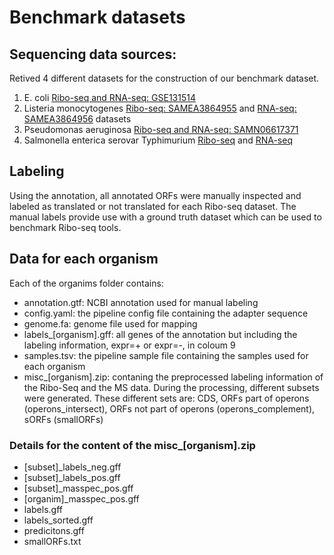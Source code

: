 # Benchmark datasets

## Sequencing data sources:
Retived 4 different datasets for the construction of our benchmark dataset.
1. E. coli
[Ribo-seq and RNA-seq: GSE131514](https://www.ncbi.nlm.nih.gov/geo/query/acc.cgi?acc=GSE131514)
2. Listeria monocytogenes
[Ribo-seq: SAMEA3864955](https://www.ncbi.nlm.nih.gov/biosample/SAMEA3864955) and [RNA-seq: SAMEA3864956](https://www.ncbi.nlm.nih.gov/biosample/SAMEA3864956) datasets
3. Pseudomonas aeruginosa 
[Ribo-seq and RNA-seq: SAMN06617371](www.ncbi.nlm.nih.gov/biosample/SAMN06617371)
4. Salmonella enterica serovar Typhimurium
[Ribo-seq](https://www.ncbi.nlm.nih.gov/sra/SRX3456030[accn]) and [RNA-seq](https://www.ncbi.nlm.nih.gov/sra/SRX3456038[accn])

## Labeling
Using the annotation, all annotated ORFs were manually inspected and labeled as translated or not translated for each Ribo-seq dataset. The manual labels provide use with a ground truth dataset which can be used to benchmark Ribo-seq tools.


## Data for each organism
Each of the organims folder contains:
- annotation.gtf: NCBI annotation used for manual labeling
- config.yaml: the pipeline config file containing the adapter sequence
- genome.fa: genome file used for mapping
- labels_[organism].gff: all genes of the annotation but including the labeling information, expr=+ or expr=-,  in coloum 9 
- samples.tsv: the pipeline sample file containing the samples used for each organism
- misc_[organism].zip: contaning the preprocessed labeling information of the Ribo-Seq and the MS data. During the processing, different subsets were generated. 
These different sets are: CDS, ORFs part of operons (operons_intersect), ORFs not part of operons (operons_complement), sORFs (smallORFs)

### Details for the content of the misc_[organism].zip
- [subset]_labels_neg.gff
- [subset]_labels_pos.gff
- [subset]_masspec_pos.gff
- [organim]_masspec_pos.gff
- labels.gff
- labels_sorted.gff
- predicitons.gff
- smallORFs.txt
